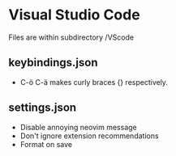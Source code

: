 # Visual Studio Code
Files are within subdirectory /VScode

## keybindings.json
* C-ö C-ä makes curly braces {} respectively.

## settings.json
* Disable annoying neovim message
* Don't ignore extension recommendations
* Format on save
